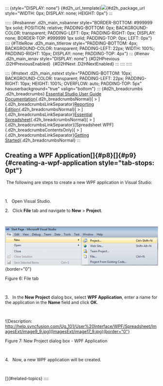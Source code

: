 ::: {style="DISPLAY: none"}
[](ms-xhelp:///?Id=d2h_url_template){#d2h_url_template}![](!package_url!){#d2h_package_url style="WIDTH: 0px; DISPLAY: none; HEIGHT: 0px"}
:::

::::: {#nsbanner .d2h_main_nsbanner style="BORDER-BOTTOM: #999999 1px solid; POSITION: relative; PADDING-BOTTOM: 0px; BACKGROUND-COLOR: transparent; PADDING-LEFT: 0px; PADDING-RIGHT: 0px; DISPLAY: none; BORDER-TOP: #999999 1px solid; PADDING-TOP: 0px; LEFT: 0px"}
:::: {#TitleRow .d2h_main_titlerow style="PADDING-BOTTOM: 4px; BACKGROUND-COLOR: transparent; PADDING-LEFT: 22px; WIDTH: 100%; PADDING-RIGHT: 10px; DISPLAY: none; PADDING-TOP: 4px"}
::: {#ienav .d2h_main_ienav style="DISPLAY: none"}
[](ms-xhelp:///?Id=1e953a64-7389-490b-a922-64ff62f3902a){#D2HPrevious .D2HPreviousEnabled}  [](ms-xhelp:///?Id=4f5bf37e-d24f-413c-9123-bbf7ee14ec1b){#D2HNext .D2HNextEnabled}
:::
::::
:::::

:::: {#nstext .d2h_main_nstext style="PADDING-BOTTOM: 10px; BACKGROUND-COLOR: transparent; PADDING-LEFT: 22px; PADDING-RIGHT: 10px; HEIGHT: 100%; OVERFLOW: auto; PADDING-TOP: 5px" hasuserbackground="true" valign="bottom"}
::: {#d2h_breadcrumbs .d2h_breadcrumbs}
[Essential Studio User Guide Documentation](ms-xhelp:///?Id=12457748-09e3-4d74-a240-8e049cedf030){.d2h_breadcrumbsNormal}[ \> ]{.d2h_breadcrumbsLinkSeparator}[Reporting Edition](ms-xhelp:///?Id=027aa5b6-6676-4f93-ad23-c20e8c45792e){.d2h_breadcrumbsNormal}[ \> ]{.d2h_breadcrumbsLinkSeparator}[Essential Spreadsheet](ms-xhelp:///?Id=25812fa4-b4ea-4485-bbfb-30849a783142){.d2h_breadcrumbsNormal}[ \> ]{.d2h_breadcrumbsLinkSeparator}[Spreadsheet WPF]{.d2h_breadcrumbsContentsOnly}[ \> ]{.d2h_breadcrumbsLinkSeparator}[Getting Started](ms-xhelp:///?Id=1e953a64-7389-490b-a922-64ff62f3902a){.d2h_breadcrumbsNormal}
:::

## Creating a WPF Application[]{#p8}[]{#p9} {#creating-a-wpf-application style="tab-stops: 0pt"}

 The following are steps to create a new WPF application in Visual Studio:

 

1.   Open Visual Studio.

2.   Click **File** tab and navigate to **New** \> **Project**.

 

![Description: Description: Description: C:\\Documents and Settings\\labuser\\My Documents\\SL tools correct image.png](ImagesExt/image17_8.png){border="0"}

Figure 6: File tab

 

3.   In the **New Project** dialog box, select **WPF Application**, enter a name for the application in the **Name** field and click **OK**.

 

![Description: http://help.syncfusion.com/Ug_101/User%20Interface/WPF/Spreadsheet/ImagesExt/image9_9.jpg](ImagesExt/image17_9.jpg){border="0"}

Figure 7: New Project dialog box - WPF Application

 

4.   Now, a new WPF application will be created.

 

[]{#related-topics}
::::
